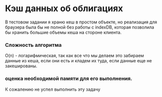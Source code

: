 # Кэш данных об облигациях
В тестовом задании я храню кеш в простом объекте, но реализация для
браузера была бы не полной без работы с indexDB, которая позволила бы хранить
большие объемы кеша на стороне клиента.

### Сложность алгоритма
O(n) - логарифмическая, так как все что мы делаем это забираем данные из кеша,
если они есть и кладем их туда, если данные еще не закешированы.

### оценка необходимой памяти для его выполнения.
К сожалению не успел выполнить эту задачу
